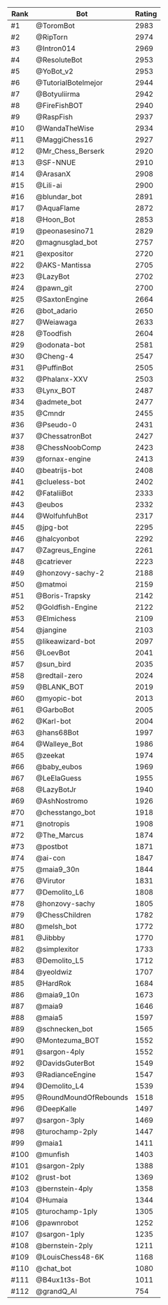 Rank|Bot|Rating
---|---|---
#1|@ToromBot|2983
#2|@RipTorn|2974
#3|@Intron014|2969
#4|@ResoluteBot|2953
#5|@YoBot_v2|2953
#6|@TutorialBotelmejor|2944
#7|@Botyuliirma|2942
#8|@FireFishBOT|2940
#9|@RaspFish|2937
#10|@WandaTheWise|2934
#11|@MaggiChess16|2927
#12|@Mr_Chess_Berserk|2920
#13|@SF-NNUE|2910
#14|@ArasanX|2908
#15|@Lili-ai|2900
#16|@blundar_bot|2891
#17|@AquaFlame|2872
#18|@Hoon_Bot|2853
#19|@peonasesino71|2829
#20|@magnusglad_bot|2757
#21|@expositor|2720
#22|@AKS-Mantissa|2705
#23|@LazyBot|2702
#24|@pawn_git|2700
#25|@SaxtonEngine|2664
#26|@bot_adario|2650
#27|@Weiawaga|2633
#28|@Toodfish|2604
#29|@odonata-bot|2581
#30|@Cheng-4|2547
#31|@PuffinBot|2505
#32|@Phalanx-XXV|2503
#33|@Lynx_BOT|2487
#34|@admete_bot|2477
#35|@Cmndr|2455
#36|@Pseudo-0|2431
#37|@ChessatronBot|2427
#38|@ChessNoobComp|2423
#39|@fornax-engine|2413
#40|@beatrijs-bot|2408
#41|@clueless-bot|2402
#42|@FataliiBot|2333
#43|@eubos|2332
#44|@WolfuhfuhBot|2317
#45|@jpg-bot|2295
#46|@halcyonbot|2292
#47|@Zagreus_Engine|2261
#48|@catriever|2223
#49|@honzovy-sachy-2|2188
#50|@matmoi|2159
#51|@Boris-Trapsky|2142
#52|@Goldfish-Engine|2122
#53|@Elmichess|2109
#54|@jangine|2103
#55|@likeawizard-bot|2097
#56|@LoevBot|2041
#57|@sun_bird|2035
#58|@redtail-zero|2024
#59|@BLANK_BOT|2019
#60|@myopic-bot|2013
#61|@GarboBot|2005
#62|@Karl-bot|2004
#63|@hans68Bot|1997
#64|@Walleye_Bot|1986
#65|@zeekat|1974
#66|@baby_eubos|1969
#67|@LeElaGuess|1955
#68|@LazyBotJr|1940
#69|@AshNostromo|1926
#70|@chesstango_bot|1918
#71|@notropis|1908
#72|@The_Marcus|1874
#73|@postbot|1871
#74|@ai-con|1847
#75|@maia9_30n|1844
#76|@Virutor|1831
#77|@Demolito_L6|1808
#78|@honzovy-sachy|1805
#79|@ChessChildren|1782
#80|@melsh_bot|1772
#81|@Jibbby|1770
#82|@simplexitor|1733
#83|@Demolito_L5|1712
#84|@yeoldwiz|1707
#85|@HardRok|1684
#86|@maia9_10n|1673
#87|@maia9|1646
#88|@maia5|1597
#89|@schnecken_bot|1565
#90|@Montezuma_BOT|1552
#91|@sargon-4ply|1552
#92|@DavidsGuterBot|1549
#93|@RadianceEngine|1547
#94|@Demolito_L4|1539
#95|@RoundMoundOfRebounds|1518
#96|@DeepKalle|1497
#97|@sargon-3ply|1469
#98|@turochamp-2ply|1447
#99|@maia1|1411
#100|@munfish|1403
#101|@sargon-2ply|1388
#102|@rust-bot|1369
#103|@bernstein-4ply|1358
#104|@Humaia|1344
#105|@turochamp-1ply|1305
#106|@pawnrobot|1252
#107|@sargon-1ply|1235
#108|@bernstein-2ply|1211
#109|@LouisChess48-6K|1168
#110|@chat_bot|1080
#111|@B4ux1t3s-Bot|1011
#112|@grandQ_AI|754
